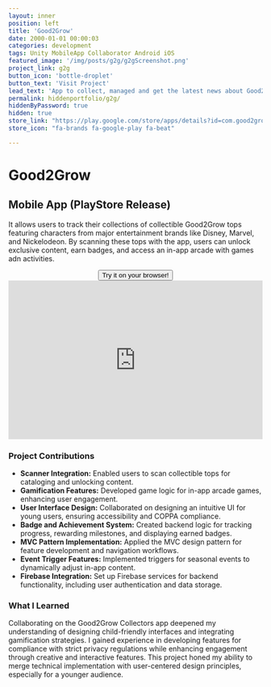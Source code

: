 ```yaml
---
layout: inner
position: left
title: 'Good2Grow'
date: 2000-01-01 00:00:03
categories: development
tags: Unity MobileApp Collaborator Android iOS 
featured_image: '/img/posts/g2g/g2gScreenshot.png'
project_link: g2g
button_icon: 'bottle-droplet'
button_text: 'Visit Project'
lead_text: 'App to collect, managed and get the latest news about Good2Grow beverage line.'
permalink: hiddenportfolio/g2g/
hiddenByPassword: true
hidden: true
store_link: "https://play.google.com/store/apps/details?id=com.good2grow.collectors&hl=en"
store_icon: "fa-brands fa-google-play fa-beat"

---
```

# **Good2Grow**
## Mobile App (PlayStore Release) 

It allows users to track their collections of collectible Good2Grow tops featuring characters from major entertainment brands like Disney, Marvel, and Nickelodeon. By scanning these tops with the app, users can unlock exclusive content, earn badges, and access an in-app arcade with games adn activities.

<div style="text-align: center;">
  <a href="https://play.google.com/store/apps/details?id=com.good2grow.collectors&hl=en" class="project-link">
    <button class="btn btn-default btn-lg">
      <i class="fa-brands fa-google-play fa-beat"></i> Try it on your browser!
    </button>
  </a>
</div>

<iframe width="100%" height="315" src="https://www.youtube.com/embed/voj927PWU0o" 
title="YouTube video player" frameborder="0" allow="accelerometer; autoplay; clipboard-write; encrypted-media; gyroscope; picture-in-picture; web-share" 
referrerpolicy="strict-origin-when-cross-origin" allowfullscreen></iframe>

### **Project Contributions**

- **Scanner Integration:** Enabled users to scan collectible tops for cataloging and unlocking content.
- **Gamification Features:** Developed game logic for in-app arcade games, enhancing user engagement.
- **User Interface Design:** Collaborated on designing an intuitive UI for young users, ensuring accessibility and COPPA compliance.
- **Badge and Achievement System:** Created backend logic for tracking progress, rewarding milestones, and displaying earned badges.
- **MVC Pattern Implementation:** Applied the MVC design pattern for feature development and navigation workflows.
- **Event Trigger Features:** Implemented triggers for seasonal events to dynamically adjust in-app content.
- **Firebase Integration:** Set up Firebase services for backend functionality, including user authentication and data storage.

### **What I Learned**

Collaborating on the Good2Grow Collectors app deepened my understanding of designing child-friendly interfaces and integrating gamification strategies. I gained experience in developing features for compliance with strict privacy regulations while enhancing engagement through creative and interactive features. This project honed my ability to merge technical implementation with user-centered design principles, especially for a younger audience.